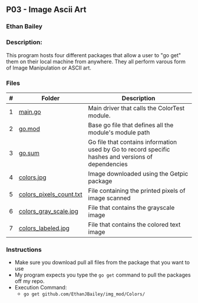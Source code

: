 ## P03 - Image Ascii Art
### Ethan Bailey
### Description:

This program hosts four different packages that allow a user to "go get" them on their local 
machine from anywhere. They all perform varous form of Image Manipulation or ASCII art.

### Files

|   #   | Folder             | Description                                        |
| :---: | ---------------- | -------------------------------------------------- |
|   1   | [main.go](https://github.com/EthanJBailey/4143-PLC/tree/main/Assignments/P03/main.go)          | Main driver that calls the ColorTest module. |
|   2   | [go.mod](https://github.com/EthanJBailey/4143-PLC/tree/main/Assignments/P03/go.mod)            | Base go file that defines all the module's module path |
|   3   | [go.sum](https://github.com/EthanJBailey/4143-PLC/tree/main/Assignments/P03/go.sum)            | Go file that contains information used by Go to record specific hashes and versions of dependencies |
|   4   | [colors.jpg](https://github.com/EthanJBailey/4143-PLC/tree/main/Assignments/P03/colors.jpg)    | Image downloaded using the Getpic package|
|   5   | [colors_pixels_count.txt](https://github.com/EthanJBailey/4143-PLC/tree/main/Assignments/P03/colors_pixels_count.txt)  | File containing the printed pixels of image scanned|
|   6   | [colors_gray_scale.jpg](https://github.com/EthanJBailey/4143-PLC/tree/main/Assignments/P03/colors_gray_scale.jpg)   | File that contains the grayscale image |
|   7   | [colors_labeled.jpg](https://github.com/EthanJBailey/4143-PLC/tree/main/Assignments/P03/colors_labeled.jpg)      | File that contains the colored text image |


### Instructions

- Make sure you download pull all files from the package that you want to use
- My program expects you type the `go get` command to pull the packages off my repo.
- Execution Command:
  - `go get github.com/EthanJBailey/img_mod/Colors/`
  
